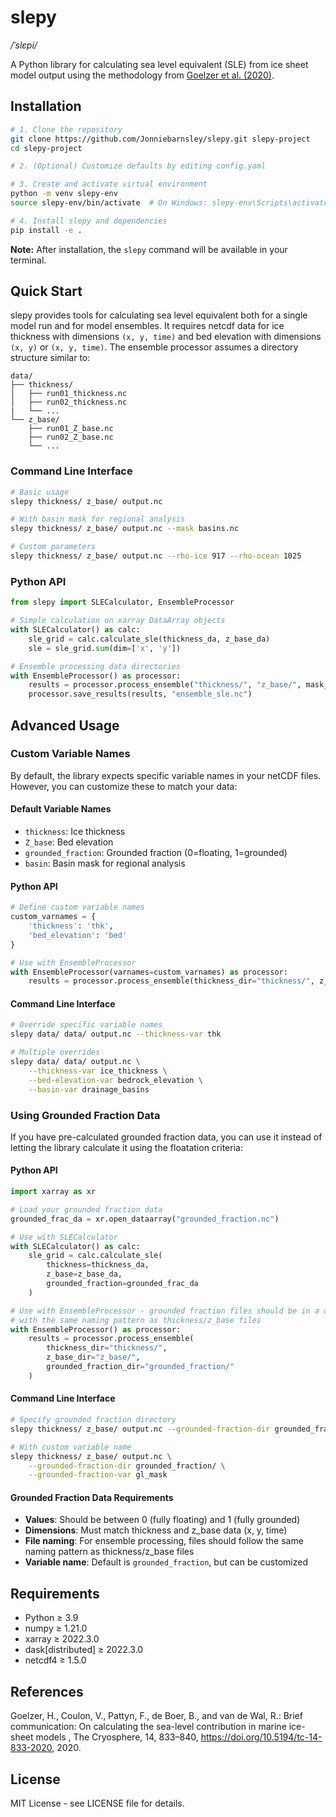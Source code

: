 # slepy

*/ˈslɛpi/*

A Python library for calculating sea level equivalent (SLE) from ice sheet model output using the methodology from [Goelzer et al. (2020)](https://doi.org/10.5194/tc-14-833-2020).

## Installation

```bash
# 1. Clone the repository
git clone https://github.com/Jonniebarnsley/slepy.git slepy-project
cd slepy-project

# 2. (Optional) Customize defaults by editing config.yaml

# 3. Create and activate virtual environment
python -m venv slepy-env
source slepy-env/bin/activate  # On Windows: slepy-env\Scripts\activate

# 4. Install slepy and dependencies
pip install -e .
```

**Note:** After installation, the `slepy` command will be available in your terminal.

## Quick Start

slepy provides tools for calculating sea level equivalent both for a single model run and for model ensembles. It requires netcdf data for ice thickness with dimensions `(x, y, time)` and bed elevation with dimensions `(x, y)` or `(x, y, time)`. The ensemble processor assumes a directory structure similar to:
```
data/
├── thickness/
│   ├── run01_thickness.nc
│   ├── run02_thickness.nc
|   └── ...
└── z_base/
    ├── run01_Z_base.nc
    ├── run02_Z_base.nc
    └── ...
```

### Command Line Interface

```bash
# Basic usage
slepy thickness/ z_base/ output.nc

# With basin mask for regional analysis
slepy thickness/ z_base/ output.nc --mask basins.nc

# Custom parameters
slepy thickness/ z_base/ output.nc --rho-ice 917 --rho-ocean 1025
```

### Python API

```python
from slepy import SLECalculator, EnsembleProcessor

# Simple calculation on xarray DataArray objects
with SLECalculator() as calc:
    sle_grid = calc.calculate_sle(thickness_da, z_base_da)
    sle = sle_grid.sum(dim=['x', 'y'])

# Ensemble processing data directories
with EnsembleProcessor() as processor:
    results = processor.process_ensemble("thickness/", "z_base/", mask_file="basins.nc")
    processor.save_results(results, "ensemble_sle.nc")
```

## Advanced Usage

### Custom Variable Names

By default, the library expects specific variable names in your netCDF files. However, you can customize these to match your data:

#### Default Variable Names
- `thickness`: Ice thickness
- `Z_base`: Bed elevation 
- `grounded_fraction`: Grounded fraction (0=floating, 1=grounded)
- `basin`: Basin mask for regional analysis

#### Python API

```python
# Define custom variable names
custom_varnames = {
    'thickness': 'thk',
    'bed_elevation': 'bed'
}

# Use with EnsembleProcessor
with EnsembleProcessor(varnames=custom_varnames) as processor:
    results = processor.process_ensemble(thickness_dir="thickness/", z_base_dir="z_base/")
```

#### Command Line Interface

```bash
# Override specific variable names
slepy data/ data/ output.nc --thickness-var thk

# Multiple overrides
slepy data/ data/ output.nc \
    --thickness-var ice_thickness \
    --bed-elevation-var bedrock_elevation \
    --basin-var drainage_basins
```

### Using Grounded Fraction Data

If you have pre-calculated grounded fraction data, you can use it instead of letting the library calculate it using the floatation criteria:

#### Python API

```python
import xarray as xr

# Load your grounded fraction data
grounded_frac_da = xr.open_dataarray("grounded_fraction.nc")

# Use with SLECalculator
with SLECalculator() as calc:
    sle_grid = calc.calculate_sle(
        thickness=thickness_da, 
        z_base=z_base_da,
        grounded_fraction=grounded_frac_da
    )

# Use with EnsembleProcessor - grounded fraction files should be in a directory
# with the same naming pattern as thickness/z_base files
with EnsembleProcessor() as processor:
    results = processor.process_ensemble(
        thickness_dir="thickness/",
        z_base_dir="z_base/", 
        grounded_fraction_dir="grounded_fraction/"
    )
```

#### Command Line Interface

```bash
# Specify grounded fraction directory
slepy thickness/ z_base/ output.nc --grounded-fraction-dir grounded_fraction/

# With custom variable name
slepy thickness/ z_base/ output.nc \
    --grounded-fraction-dir grounded_fraction/ \
    --grounded-fraction-var gl_mask
```

#### Grounded Fraction Data Requirements

- **Values**: Should be between 0 (fully floating) and 1 (fully grounded)
- **Dimensions**: Must match thickness and z_base data (x, y, time)
- **File naming**: For ensemble processing, files should follow the same naming pattern as thickness/z_base files
- **Variable name**: Default is `grounded_fraction`, but can be customized

## Requirements

- Python ≥ 3.9
- numpy ≥ 1.21.0
- xarray ≥ 2022.3.0  
- dask[distributed] ≥ 2022.3.0
- netcdf4 ≥ 1.5.0

## References

Goelzer, H., Coulon, V., Pattyn, F., de Boer, B., and van de Wal, R.: Brief communication: On calculating the sea-level contribution in marine ice-sheet models , The Cryosphere, 14, 833–840, https://doi.org/10.5194/tc-14-833-2020, 2020.

## License

MIT License - see LICENSE file for details.
